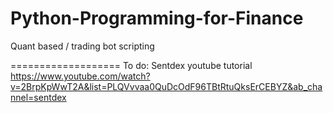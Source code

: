 # Python-Programming-for-Finance
Quant based / trading bot scripting

===================
To do:
Sentdex youtube tutorial
https://www.youtube.com/watch?v=2BrpKpWwT2A&list=PLQVvvaa0QuDcOdF96TBtRtuQksErCEBYZ&ab_channel=sentdex
